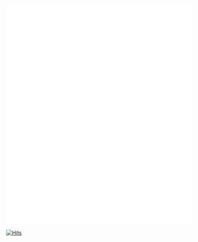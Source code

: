 ![Alt text](https://github.com/Haeya/github-stats-transparent/blob/output/generated/languages.svg)
![Alt text](https://github.com/Haeya/github-stats-transparent/blob/output/generated/overview.svg)


[![Hits](https://hits.seeyoufarm.com/api/count/incr/badge.svg?url=https%3A%2F%2Fgithub.com%2FHaeya&count_bg=%2379C83D&title_bg=%23555555&icon=&icon_color=%23E7E7E7&title=hits&edge_flat=false)](https://hits.seeyoufarm.com)


